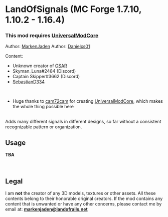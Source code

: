 # LandOfSignals (MC Forge 1.7.10, 1.10.2 - 1.16.4)

### This mod **requires** [UniversalModCore](https://www.curseforge.com/minecraft/mc-mods/universal-mod-core)

Author: [MarkenJaden](https://github.com/MarkenJaden)
Author: [Danielxs01](https://github.com/Danielxs01)

Content:

* Unknown creator of [GSAR](https://www.curseforge.com/minecraft/mc-mods/gsar-german-signals-at-rails)
* Skyman_Luna#2484 (Discord)
* Captain Skipper#3662 (Discord)
* [SebastianD334](https://github.com/SebastianD334)

<br> 

* Huge thanks to [cam72cam](https://github.com/cam72cam) for
  creating [UniversalModCore](https://github.com/TeamOpenIndustry/UniversalModCore), which makes the whole thing
  possible here

<br>
Adds many different signals in different designs, so far without a consistent recognizable pattern or organization.

## Usage

**TBA**
<br>
<br>
<br>

## Legal

I am **not** the creator of any 3D models, textures or other assets. All these contents belong to their honorable
original creators. If the mod contains any content that is unwanted or have any other concerns, please contact me by
email at: **markenjaden@landofrails.net**